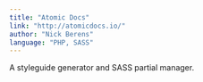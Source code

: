 ```yaml
---
title: "Atomic Docs"
link: "http://atomicdocs.io/"
author: "Nick Berens"
language: "PHP, SASS"
---
```


A styleguide generator and SASS partial manager.
